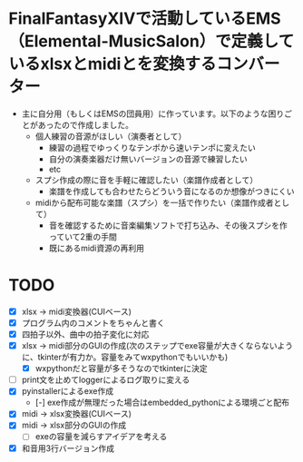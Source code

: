 # FinalFantasyXIVで活動しているEMS（Elemental-MusicSalon）で定義しているxlsxとmidiとを変換するコンバーター
- 主に自分用（もしくはEMSの団員用）に作っています。以下のような困りごとがあったので作成しました。
  - 個人練習の音源がほしい（演奏者として）
    - 練習の過程でゆっくりなテンポから速いテンポに変えたい
    - 自分の演奏楽器だけ無いバージョンの音源で練習したい
    - etc
  - スプシ作成の際に音を手軽に確認したい（楽譜作成者として）
    - 楽譜を作成しても合わせたらどういう音になるのか想像がつきにくい
  - midiから配布可能な楽譜（スプシ）を一括で作りたい（楽譜作成者として）
    - 音を確認するために音楽編集ソフトで打ち込み、その後スプシを作っていて2重の手間
    - 既にあるmidi資源の再利用

# TODO
- [x] xlsx -> midi変換器(CUIベース)
- [x] プログラム内のコメントをちゃんと書く
- [x] 四拍子以外、曲中の拍子変化に対応
- [x] xlsx -> midi部分のGUIの作成(次のステップでexe容量が大きくならないように、tkinterが有力か。容量をみてwxpythonでもいいかも)
  - [x] wxpythonだと容量が多そうなのでtkinterに決定
- [ ] print文を止めてloggerによるログ取りに変える
- [x] pyinstallerによるexe作成
  - [-] exe作成が無理だった場合はembedded_pythonによる環境ごと配布
- [x] midi -> xlsx変換器(CUIベース)
- [x] midi -> xlsx部分のGUIの作成
  - [ ] exeの容量を減らすアイデアを考える
- [x] 和音用3行バージョン作成
